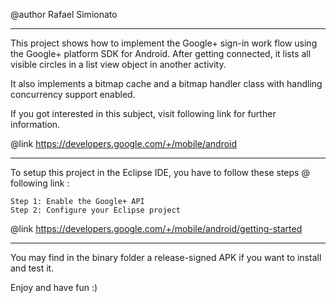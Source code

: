 @author Rafael Simionato

--------------------------------------------

This project shows how to implement the Google+ sign-in work flow using the
Google+ platform SDK for Android. After getting connected, it lists all visible
circles in a list view object in another activity.

It also implements a bitmap cache and a bitmap handler class with handling
concurrency support enabled.

If you got interested in this subject, visit following link for further information.

@link https://developers.google.com/+/mobile/android

--------------------------------------------

To setup this project in the Eclipse IDE, you have to follow these steps @ following link :

    Step 1: Enable the Google+ API
    Step 2: Configure your Eclipse project  

@link https://developers.google.com/+/mobile/android/getting-started

--------------------------------------------

You may find in the binary folder a release-signed APK if you want to install and test it.

Enjoy and have fun :)